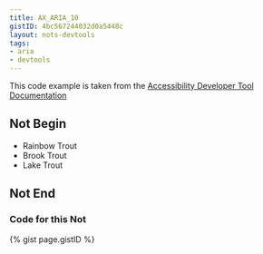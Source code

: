 ```yaml
---
title: AX_ARIA_10
gistID: 4bc567244032d0a5448c
layout: nots-devtools
tags:
- aria
- devtools
---
```

<p>This code example is taken from the <a href="https://github.com/GoogleChrome/accessibility-developer-tools/wiki/Audit-Rules">Accessibility Developer Tool Documentation</a></p>

<h2 aria-describedby="{{ page.gistID }}">Not Begin</h2>
<div class="rendered-not">
<!-- Bad: the radio role does not support the aria-required property -->
<ul role="radiogroup" aria-labelledby="foo"> 
    <li aria-required="true" tabindex="-1" role="radio" aria-checked="false">Rainbow Trout</li> 
    <li aria-required="true" tabindex="-1" role="radio" aria-checked="false">Brook Trout</li>
    <li aria-required="true" tabindex="0" role="radio" aria-checked="true">Lake Trout</li>
</ul>
</div> <!-- rendered-not -->

<h2 aria-describedby="{{ page.gistID }}">Not End</h2>

<h3 aria-describedby="{{ page.gistID }}">Code for this Not</h3>
{% gist page.gistID %}